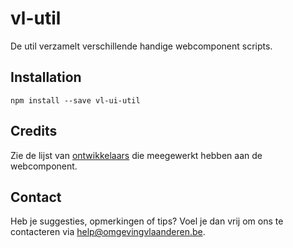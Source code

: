 # vl-util
De util verzamelt verschillende handige webcomponent scripts.

## Installation
```
npm install --save vl-ui-util
```

## Credits
Zie de lijst van [ontwikkelaars](https://github.com/milieuinfo/webcomponent-vl-ui-util/graphs/contributors) die meegewerkt hebben aan de webcomponent.

## Contact
Heb je suggesties, opmerkingen of tips? Voel je dan vrij om ons te contacteren via help@omgevingvlaanderen.be.